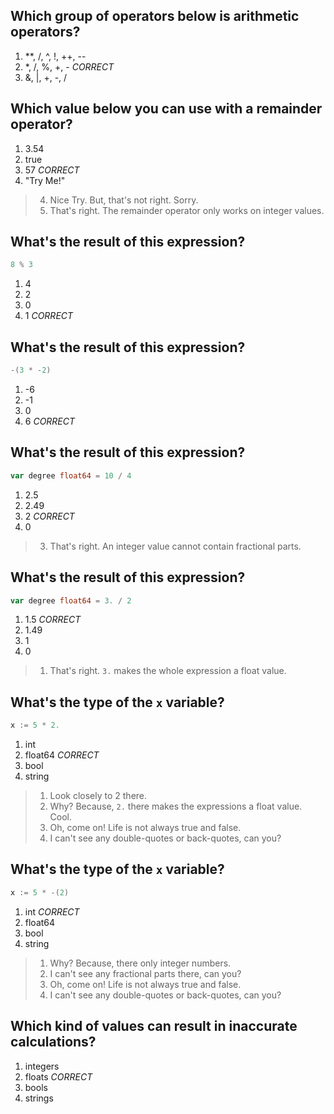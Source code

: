 ## Which group of operators below is arithmetic operators?
1. **, /, ^, !, ++, --
2. *, /, %, +, - *CORRECT*
3. &, |, +, -, /


## Which value below you can use with a remainder operator?
1. 3.54
2. true
3. 57 *CORRECT*
4. "Try Me!"

> 4. Nice Try. But, that's not right. Sorry.
> 3. That's right. The remainder operator only works on integer values.


## What's the result of this expression?
```go
8 % 3
```
1. 4
2. 2
3. 0
4. 1 *CORRECT*


## What's the result of this expression?
```go
-(3 * -2)
```
1. -6
2. -1
3. 0
4. 6 *CORRECT*


## What's the result of this expression?
```go
var degree float64 = 10 / 4
```
1. 2.5
2. 2.49
3. 2 *CORRECT*
4. 0

> 3. That's right. An integer value cannot contain fractional parts.


## What's the result of this expression?
```go
var degree float64 = 3. / 2
```
1. 1.5 *CORRECT*
2. 1.49
3. 1
4. 0

> 1. That's right. `3.` makes the whole expression a float value.


## What's the type of the `x` variable?
```go
x := 5 * 2.
```
1. int
2. float64 *CORRECT*
3. bool
4. string

> 1. Look closely to 2 there.
> 2. Why? Because, `2.` there makes the expressions a float value. Cool.
> 3. Oh, come on! Life is not always true and false.
> 4. I can't see any double-quotes or back-quotes, can you?


## What's the type of the `x` variable?
```go
x := 5 * -(2)
```
1. int *CORRECT*
2. float64
3. bool
4. string

> 1. Why? Because, there only integer numbers.
> 2. I can't see any fractional parts there, can you?
> 3. Oh, come on! Life is not always true and false.
> 4. I can't see any double-quotes or back-quotes, can you?


## Which kind of values can result in inaccurate calculations?
1. integers
2. floats *CORRECT*
3. bools
4. strings
